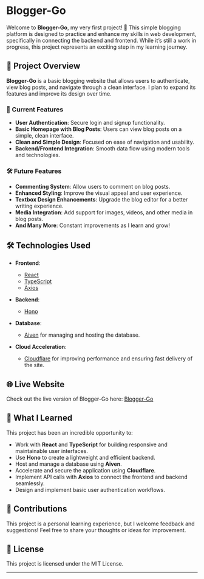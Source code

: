 # Blogger-Go  

Welcome to **Blogger-Go**, my very first project! 🎉 This simple blogging platform is designed to practice and enhance my skills in web development, specifically in connecting the backend and frontend. While it’s still a work in progress, this project represents an exciting step in my learning journey.  

## 🌟 Project Overview  

**Blogger-Go** is a basic blogging website that allows users to authenticate, view blog posts, and navigate through a clean interface. I plan to expand its features and improve its design over time.  

### 🚀 Current Features  
- **User Authentication**: Secure login and signup functionality.  
- **Basic Homepage with Blog Posts**: Users can view blog posts on a simple, clean interface.  
- **Clean and Simple Design**: Focused on ease of navigation and usability.  
- **Backend/Frontend Integration**: Smooth data flow using modern tools and technologies.  

### 🛠️ Future Features  
- **Commenting System**: Allow users to comment on blog posts.  
- **Enhanced Styling**: Improve the visual appeal and user experience.  
- **Textbox Design Enhancements**: Upgrade the blog editor for a better writing experience.  
- **Media Integration**: Add support for images, videos, and other media in blog posts.  
- **And Many More**: Constant improvements as I learn and grow!  

## 🛠️ Technologies Used  

- **Frontend**:  
  - [React](https://reactjs.org/)  
  - [TypeScript](https://www.typescriptlang.org/)  
  - [Axios](https://axios-http.com/)  

- **Backend**:  
  - [Hono](https://hono.dev/)  

- **Database**:  
  - [Aiven](https://aiven.io/) for managing and hosting the database.  

- **Cloud Acceleration**:  
  - [Cloudflare](https://www.cloudflare.com/) for improving performance and ensuring fast delivery of the site.  

## 🌐 Live Website  
Check out the live version of Blogger-Go here: [Blogger-Go](https://blogger-go.vercel.app/blogs)  


## 🌱 What I Learned  
This project has been an incredible opportunity to:  
- Work with **React** and **TypeScript** for building responsive and maintainable user interfaces.  
- Use **Hono** to create a lightweight and efficient backend.  
- Host and manage a database using **Aiven**.  
- Accelerate and secure the application using **Cloudflare**.  
- Implement API calls with **Axios** to connect the frontend and backend seamlessly.  
- Design and implement basic user authentication workflows.  

## 🤝 Contributions  
This project is a personal learning experience, but I welcome feedback and suggestions! Feel free to share your thoughts or ideas for improvement.  

## 📜 License  
This project is licensed under the MIT License.  

---  


